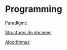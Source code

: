 # Programming

[Paradigme](Paradigm.md)

[Structures de donnees](DataStructures.md)

[Algorithmes](Algorithms.md)
